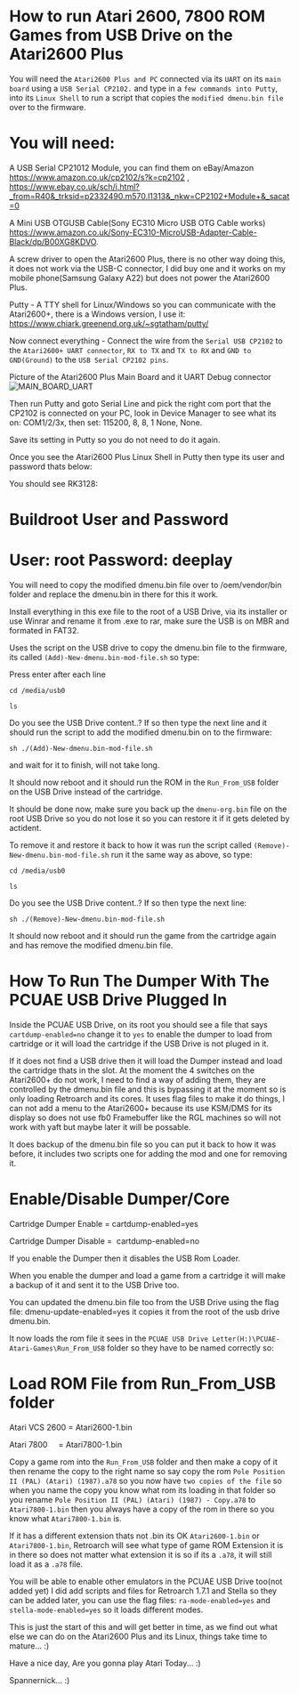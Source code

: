 How to run Atari 2600, 7800 ROM Games from USB Drive on the Atari2600 Plus
===================================================================

You will need the `Atari2600 Plus and PC` connected via its `UART` on its `main board` using a `USB Serial CP2102.`
and type in a `few commands into Putty`, into its `Linux Shell` to run a script that copies the `modified dmenu.bin file` over to the firmware.

# You will need:

A USB Serial CP21012 Module, you can find them on eBay/Amazon https://www.amazon.co.uk/cp2102/s?k=cp2102 , https://www.ebay.co.uk/sch/i.html?_from=R40&_trksid=p2332490.m570.l1313&_nkw=CP2102+Module+&_sacat=0

A Mini USB OTGUSB Cable(Sony EC310 Micro USB OTG Cable works) https://www.amazon.co.uk/Sony-EC310-MicroUSB-Adapter-Cable-Black/dp/B00XG8KDVO.

A screw driver to open the Atari2600 Plus, there is no other way doing this, it does not work via the USB-C connector, I did buy one and it works on my mobile phone(Samsung Galaxy A22) but does not power the Atari2600 Plus.

Putty - A TTY shell for Linux/Windows so you can communicate with the Atari2600+, there is a Windows version, I use it: https://www.chiark.greenend.org.uk/~sgtatham/putty/

Now connect everything - Connect the wire from the `Serial USB CP2102` to the `Atari2600+ UART connector`, `RX to TX` and `TX to RX` and `GND to GND(Ground)` to the `USB Serial CP2102 pins`.

Picture of the Atari2600 Plus Main Board and it UART Debug connector
![MAIN_BOARD_UART](https://i.ibb.co/T8GNsGz/Atari2600-PCB1.png)

Then run Putty and goto Serial Line and pick the right com port that the CP2102 is connected on your PC, look in Device Manager to see what its on: COM1/2/3x, then set: 115200, 8, 8, 1 None, None.

Save its setting in Putty so you do not need to do it again.

Once you see the Atari2600 Plus Linux Shell in Putty then type its user and password thats below:

You should see RK3128:

Buildroot User and Password
============================
User: root 
Password: deeplay
============================

You will need to copy the modified dmenu.bin file over to /oem/vendor/bin folder and replace the dmenu.bin in there for this it work.

Install everything in this exe file to the root of a USB Drive, via its installer or use Winrar and rename it from .exe to rar, make sure the USB is on MBR and formated in FAT32.

Uses the script on the USB drive to copy the dmenu.bin file to the firmware, its called `(Add)-New-dmenu.bin-mod-file.sh` so type:

Press enter after each line

`cd /media/usb0`

`ls` 

Do you see the USB Drive content..?
If so then type the next line and it should run the script to add the modified dmenu.bin on to the firmware:

`sh ./(Add)-New-dmenu.bin-mod-file.sh`

and wait for it to finish, will not take long.

It should now reboot and it should run the ROM in the `Run_From_USB` folder on the USB Drive instead of the cartridge.

It should be done now, make sure you back up the `dmenu-org.bin` file on the root USB Drive so you do not lose it so you can restore it if it gets deleted by actident.

To remove it and restore it back to how it was run the script called `(Remove)-New-dmenu.bin-mod-file.sh` run it the same way as above, so type:

`cd /media/usb0`

`ls`

Do you see the USB Drive content..?
If so then type the next line:

`sh ./(Remove)-New-dmenu.bin-mod-file.sh`

It should now reboot and it should run the game from the cartridge again and has remove the modified dmenu.bin file.


How To Run The Dumper With The PCUAE USB Drive Plugged In
=====================================================


Inside the PCUAE USB Drive, on its root you should see a file that says `cartdump-enabled=no` change it to `yes` to enable the dumper to load from cartridge or it will load the cartridge if the USB Drive is not pluged in it.	

If it does not find a USB drive then it will load the Dumper instead and load the cartridge thats in the slot.
At the moment the 4 switches on the Atari2600+ do not work, I need to find a way of adding them, they are controlled by the dmenu.bin file and this is bypassing it at the moment so is only loading Retroarch and its cores.
It uses flag files to make it do things, I can not add a menu to the Atari2600+ because its use KSM/DMS for its display so does not use fb0 Framebuffer like the RGL machines so will not work with yaft but maybe later it will be possable.

It does backup of the dmenu.bin file so you can put it back to how it was before, it includes two scripts one for adding the mod and one for removing it.


Enable/Disable Dumper/Core
===========================

Cartridge Dumper Enable = cartdump-enabled=yes

Cartridge Dumper Disable =  cartdump-enabled=no

If you enable the Dumper then it disables the USB Rom Loader.

When you enable the dumper and load a game from a cartridge it will make a backup of it and sent it to the USB Drive too.

You can updated the dmenu.bin file too from the USB Drive using the flag file: dmenu-update-enabled=yes it copies it from the root of the usb drive dmenu.bin.


It now loads the rom file it sees in the `PCUAE USB Drive Letter(H:)\PCUAE-Atari-Games\Run_From_USB` folder so they have to be named correctly so:

Load ROM File from Run_From_USB folder
======================================

Atari VCS 2600 = Atari2600-1.bin

Atari 7800     = Atari7800-1.bin

Copy a game rom into the `Run_From_USB` folder and then make a copy of it then rename the copy to the right name so say copy the rom `Pole Position II (PAL) (Atari) (1987).a78` so you now have `two copies of the file` so when you name the copy you know what rom its loading in that folder so you rename `Pole Position II (PAL) (Atari) (1987) - Copy.a78` to `Atari7800-1.bin`
then you always have a copy of the rom in there so you know what `Atari7800-1.bin` is.
 
If it has a different extension thats not .bin its OK `Atari2600-1.bin` or `Atari7800-1.bin`, Retroarch will see what type of game ROM Extension it is in there so does not matter what extension it is so if its a `.a78`, it will still load it as a `.a78` file.

You will be able to enable other emulators in the PCUAE USB Drive too(not added yet) I did add scripts and files for Retroarch 1.7.1 and Stella so they can be added later, you can use the flag files: `ra-mode-enabled=yes` and `stella-mode-enabled=yes` so it loads different modes.

This is just the start of this and will get better in time, as we find out what else we can do on the Atari2600 Plus and its Linux, things take time to mature... :)
 
Have a nice day, Are you gonna play Atari Today... :)

Spannernick... :)

